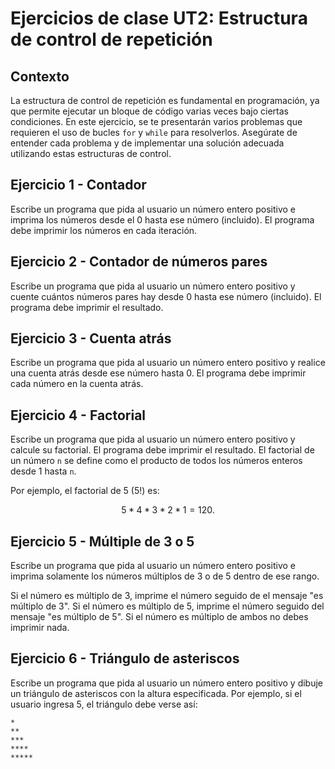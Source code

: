 # Ejercicios de clase UT2: Estructura de control de repetición

## Contexto

La estructura de control de repetición es fundamental en programación, ya que permite ejecutar un bloque de código varias veces bajo ciertas condiciones. En este ejercicio, se te presentarán varios problemas que requieren el uso de bucles `for` y `while` para resolverlos. Asegúrate de entender cada problema y de implementar una solución adecuada utilizando estas estructuras de control.

## Ejercicio 1 - Contador

Escribe un programa que pida al usuario un número entero positivo e imprima los números desde el 0 hasta ese número (incluido). El programa debe imprimir los números en cada iteración.

## Ejercicio 2 - Contador de números pares

Escribe un programa que pida al usuario un número entero positivo y cuente cuántos números pares hay desde 0 hasta ese número (incluido). El programa debe imprimir el resultado.

## Ejercicio 3 - Cuenta atrás

Escribe un programa que pida al usuario un número entero positivo y realice una cuenta atrás desde ese número hasta 0. El programa debe imprimir cada número en la cuenta atrás.

## Ejercicio 4 - Factorial

Escribe un programa que pida al usuario un número entero positivo y calcule su factorial. El programa debe imprimir el resultado.
El factorial de un número `n` se define como el producto de todos los números enteros desde 1 hasta `n`.

Por ejemplo, el factorial de 5 (5!) es:

```math
5 * 4 * 3 * 2 * 1 = 120.
```

## Ejercicio 5 - Múltiple de 3 o 5

Escribe un programa que pida al usuario un número entero positivo e imprima solamente los números múltiplos de 3 o de 5 dentro de ese rango.

Si el número es múltiplo de 3, imprime el número seguido de el mensaje "es múltiplo de 3". Si el número es múltiplo de 5, imprime el número seguido del mensaje "es múltiplo de 5". Si el número es múltiplo de ambos no debes imprimir nada.

## Ejercicio 6 - Triángulo de asteriscos

Escribe un programa que pida al usuario un número entero positivo y dibuje un triángulo de asteriscos con la altura especificada. Por ejemplo, si el usuario ingresa 5, el triángulo debe verse así:

```plain
*
**
***
****
*****
```
